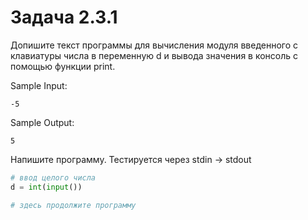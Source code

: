 # Задача 2.3.1

Допишите текст программы для вычисления модуля введенного с клавиатуры числа в переменную d и вывода значения в консоль с помощью функции print.

Sample Input:

`-5`

Sample Output:

`5`

Напишите программу. Тестируется через stdin → stdout

```python
# ввод целого числа
d = int(input())

# здесь продолжите программу

```

